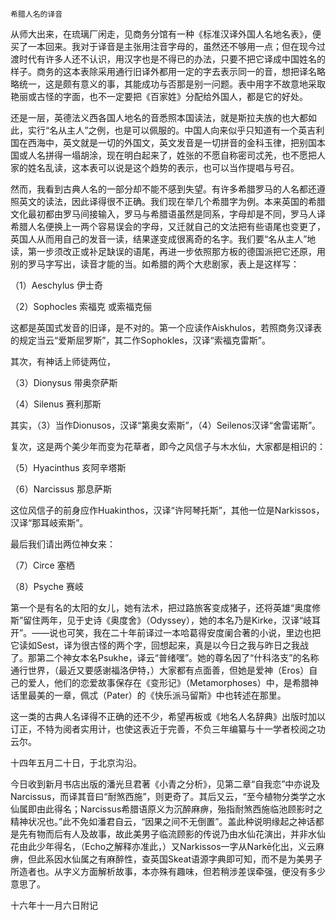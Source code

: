     希腊人名的译音 

   从师大出来，在琉璃厂闲走，见商务分馆有一种《标准汉译外国人名地名表》，便买了一本回来。我对于译音是主张用注音字母的，虽然还不够用一点；但在现今过渡时代有许多人还不认识，用汉字也是不得已的办法，只要不把它译成中国姓名的样子。商务的这本表除采用通行旧译外都用一定的字去表示同一的音，想把译名略略统一，这是颇有意义的事，其能成功与否那是别一问题。表中用字不故意地采取艳丽或古怪的字面，也不一定要把《百家姓》分配给外国人，都是它的好处。

   还是一层，英德法义西各国人地名的音悉照本国读法，就是斯拉夫族的也大都如此，实行“名从主人”之例，也是可以佩服的。中国人向来似乎只知道有一个英吉利国在西海中，英文就是一切的外国文，英文发音是一切拼音的金科玉律，把别国本国或人名拼得一塌胡涂，现在明白起来了，姓张的不愿自称密司忒羌，也不愿把人家的姓名乱读，这本表可以说是这个趋势的表示，也可以当作提唱与号召。

   然而，我看到古典人名的一部分却不能不感到失望。有许多希腊罗马的人名都还遵照英文的读法，因此译得很不正确。我们现在举几个希腊字为例。本来英国的希腊文化最初都由罗马间接输入，罗马与希腊语虽然是同系，字母却是不同，罗马人译希腊人名便换上一两个容易误会的字母，又迁就自己的文法把有些语尾也变更了，英国人从而用自己的发音一读，结果遂变成很离奇的名字。我们要“名从主人”地读，第一步须改正或补足缺误的语尾，再进一步依照那方板的德国派把它还原，用别的罗马字写出，读音才能的当。如希腊的两个大悲剧家，表上是这样写：

   （1）Aeschylus 伊士奇

   （2）Sophocles 索福克 或索福克俪

   这都是英国式发音的旧译，是不对的。第一个应读作Aiskhulos，若照商务汉译表的规定当云“爱斯屈罗斯”，其二作Sophokles，汉译“索福克雷斯”。

   其次，有神话上师徒两位，

   （3）Dionysus 带奥奈萨斯

   （4）Silenus 赛利那斯

   其实，（3）当作Dionusos，汉译“第奥女索斯”，（4）Seilenos汉译“舍雷诺斯”。

   复次，这是两个美少年而变为花草者，即今之风信子与木水仙，大家都是相识的：

   （5）Hyacinthus 亥阿辛塔斯

   （6）Narcissus 那息萨斯

   这位风信子的前身应作Huakinthos，汉译“许阿琴托斯”，其他一位是Narkissos，汉译“那耳岐索斯”。

   最后我们请出两位神女来：

   （7）Circe 塞栖

   （8）Psyche 赛岐

   第一个是有名的太阳的女儿，她有法术，把过路旅客变成猪子，还将英雄“奥度修斯”留住两年，见于史诗《奥度舍》（Odyssey），她的本名乃是Kirke，汉译“岐耳开”。——说也可笑，我在二十年前译过一本哈葛得安度阑合著的小说，里边也把它读如Sest，译为很古怪的两个字，回想起来，真是以今日之我与昨日之我战了。那第二个神女本名Psukhe，译云“普绪嘿”。她的尊名因了“什科洛支”的名称通行世界，（最近又要感谢福洛伊特，）大家都有点面善，但她是爱神（Eros）自己的爱人，他们的恋爱故事保存在《变形记》（Metamorphoses）中，是希腊神话里最美的一章，佩忒（Pater）的《快乐派马留斯》中也转述在那里。

   这一类的古典人名译得不正确的还不少，希望再板或《地名人名辞典》出版时加以订正，不特为阅者实用计，也使这表近于完善，不负三年编纂与十一学者校阅之功云尔。

   十四年五月二十日，于北京沟沿。

   今日收到新月书店出版的潘光旦君著《小青之分析》，见第二章“自我恋”中亦说及Narcissus，而译其音曰“耐煞西施”，则更奇了。其后又云，“至今植物分类学之水仙属即由此得名；Narcissus希腊语原义为沉醉麻痹，殆指耐煞西施临池顾影时之精神状况也。”此不免如潘君自云，“因果之间不无倒置”。盖此种说明缘起之神话都是先有物而后有人及故事，故此美男子临流顾影的传说乃由水仙花演出，并非水仙花由此少年得名，（Echo之解释亦准此，）又Narkissos一字从Narkē化出，义云麻痹，但此系因水仙属之有麻醉性，查英国Skeat语源字典即可知，而不是为美男子所造者也。从字义方面解析故事，本亦殊有趣味，但若稍涉差误牵强，便没有多少意思了。

   十六年十一月六日附记

